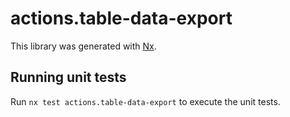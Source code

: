 # actions.table-data-export

This library was generated with [Nx](https://nx.dev).

## Running unit tests

Run `nx test actions.table-data-export` to execute the unit tests.
